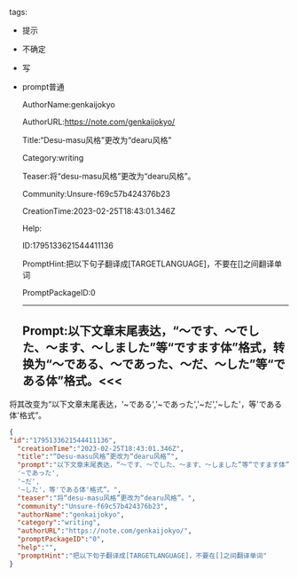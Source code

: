   tags: 
- 提示
- 不确定
- 写
- prompt普通

  AuthorName:genkaijokyo

  AuthorURL:https://note.com/genkaijokyo/

  Title:“Desu-masu风格”更改为“dearu风格”

  Category:writing

  Teaser:将“desu-masu风格”更改为“dearu风格”。

  Community:Unsure-f69c57b424376b23

  CreationTime:2023-02-25T18:43:01.346Z

  Help:

  ID:1795133621544411136

  PromptHint:把以下句子翻译成[TARGETLANGUAGE]，不要在[]之间翻译单词

  PromptPackageID:0

  ---

  ## Prompt:以下文章末尾表达，“〜です、〜でした、〜ます、〜しました”等“ですます体”格式，转换为“〜である、〜であった、〜だ、〜した”等“である体”格式。<<<
将其改变为“以下文章末尾表达，'~である','~であった','~だ','~した'，等'である体'格式”。

  ```json
  {
  "id":"1795133621544411136",
    "creationTime":"2023-02-25T18:43:01.346Z",
    "title":"“Desu-masu风格”更改为“dearu风格”",
    "prompt":"以下文章末尾表达，“〜です、〜でした、〜ます、〜しました”等“ですます体”格式，转换为“〜である、〜であった、〜だ、〜した”等“である体”格式。<<<\n将其改变为“以下文章末尾表达，'~である',
    '~であった',
    '~だ',
    '~した'，等'である体'格式”。",
    "teaser":"将“desu-masu风格”更改为“dearu风格”。",
    "community":"Unsure-f69c57b424376b23",
    "authorName":"genkaijokyo",
    "category":"writing",
    "authorURL":"https://note.com/genkaijokyo/",
    "promptPackageID":"0",
    "help":"",
    "promptHint":"把以下句子翻译成[TARGETLANGUAGE]，不要在[]之间翻译单词"
  }
  ```
